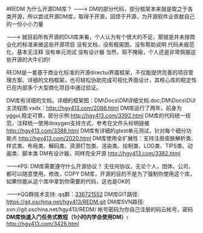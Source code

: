 #REDM
为什么开源DM库？
--->
DM的部分代码，部分框架本来就是取之于各类开源，所以尝试开源DM库，取得于开源，回馈于开源，为开源软件业贡献自己的一份小小力量
  
--->
就目前所有开源的DUI库来看，个人认为有个很大的不足，那就是并未按商业化的标准来做这些开源项目
没有文档，没有框架图，没有帮助说明
代码未规范化，基本无注释
没有单元测试
没有设计器
当然，瑕不掩瑜，个人还是非常佩服这些开源的大牛们的!
  
REDM是一套基于商业化标准的开源directui界面框架，不仅能提供完善的项目管理方案、详细的文档框架，也可轻松协助完成可视化界面设计，其核心库的稳定性已在内部多个大型商化项目中通过验证。

DM库有详细的文档，详细的框架图：DM\Docs\DM详细文档.doc;DM\Docs\DUI主流程图.vsdx：http://hgy413.com/2086.html
DM库运行了两年，前身为yggui,稳定可靠，部分示例:http://hgy413.com/3392.html
DM库的代码统一规范，注释统一使用doxygen支持方式，参考在文件头标明链接 http://hgy413.com/3388.html
DM库有详细的gtest单元测试，针对每个细分功能点 http://hgy413.com/2020.html
DM库使用全扩展性：支持注册皮肤解析类、样式类、布局类、解码类、资源打包类、渲染类、绘制类、LOG类、TIPS类、动画类、脚本类
DM有设计器，同样完全开源  http://hgy413.com/3382.html
  
  
--->PS:
DM库需要遵守什么开源协议？
  无任何协议，无论个人，团体，公司，都可以随意使用，修改，COPY DM库，开源的目的不是为了强制你使用这个库，如果你能从这个库中拿到你需要的代码，这也是OK的
  
--->QQ群技术支持:
  qq群：[336721552](http://shang.qq.com/wpa/qunwpa?idkey=a4eb76996f3c7cb6018a3ca375a5df3360ba818579f60516092edd9ed1de23a8)
DM库GIT路径:
    https://git.oschina.net/hgy413/REDM.git
DM库SVN路径:
    svn://git.oschina.net/hgy413/REDM/
    帐号密码为你自己注册的码云帐号，密码
 **DM库快速入门任务式教程（1小时内学会使用DM）:** http://hgy413.com/3426.html
